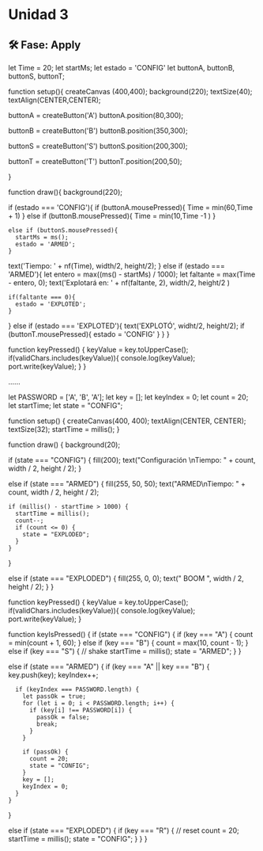 # Unidad 3


## 🛠 Fase: Apply
let Time = 20;
let startMs;
let estado = 'CONFIG'
let buttonA, buttonB, buttonS, buttonT;
    
function setup(){
  createCanvas (400,400);
  background(220);
  textSize(40);
  textAlign(CENTER,CENTER);
  
  buttonA = createButton('A')
  buttonA.position(80,300);
  
  buttonB = createButton('B')
  buttonB.position(350,300);
  
  buttonS = createButton('S')
  buttonS.position(200,300);
  
  buttonT = createButton('T')
  buttonT.position(200,50);
   
}


function draw(){
  background(220);
  
  if (estado === 'CONFIG'){
    if (buttonA.mousePressed){
        Time = min(60,Time + 1)
        }
    else if (buttonB.mousePressed){
        Time = min(10,Time -1 )
    }
    
    else if (buttonS.mousePressed){
      startMs = ms();
      estado = 'ARMED';
    }
    
   text('Tiempo: ' + nf(Time), width/2, height/2);
  }
  else if (estado === 'ARMED'){
    let entero = max((ms() - startMs) / 1000);
    let faltante = max(Time - entero, 0);
    text('Explotará en: ' + nf(faltante, 2), width/2, height/2 )
    
    if(faltante === 0){
      estado = 'EXPLOTED';
    }
  }
  else if (estado === 'EXPLOTED'){
    text('EXPLOTÓ', widht/2, height/2);
    if (buttonT.mousePressed){
      estado = 'CONFIG'
    }
  }
}

function keyPressed() {
  keyValue = key.toUpperCase();
  if(validChars.includes(keyValue)){
    console.log(keyValue);
    port.write(keyValue);
  }
}

......


let PASSWORD = ['A', 'B', 'A'];
let key = [];
let keyIndex = 0;
let count = 20;
let startTime;
let state = "CONFIG";

function setup() {
  createCanvas(400, 400);
  textAlign(CENTER, CENTER);
  textSize(32);
  startTime = millis();
}

function draw() {
  background(20);

  if (state === "CONFIG") {
    fill(200);
    text("Configuración \nTiempo: " + count, width / 2, height / 2);
  } 
  
  else if (state === "ARMED") {
    fill(255, 50, 50);
    text("ARMED\nTiempo: " + count, width / 2, height / 2);

    if (millis() - startTime > 1000) {
      startTime = millis();
      count--;
      if (count <= 0) {
        state = "EXPLODED";
      }
    }
  } 
  
  else if (state === "EXPLODED") {
    fill(255, 0, 0);
    text(" BOOM ", width / 2, height / 2);
  }
}

function keyPressed() {
  keyValue = key.toUpperCase();
  if(validChars.includes(keyValue)){
    console.log(keyValue);
    port.write(keyValue);
  }
  
function keyIsPressed() {
  if (state === "CONFIG") {
    if (key === "A") {
      count = min(count + 1, 60);
    } 
    else if (key === "B") {
      count = max(10, count - 1);
    } 
    else if (key === "S") { // shake
      startTime = millis();
      state = "ARMED";
    }
  } 
  
  else if (state === "ARMED") {
    if (key === "A" || key === "B") {
      key.push(key);
      keyIndex++;

      if (keyIndex === PASSWORD.length) {
        let passOk = true;
        for (let i = 0; i < PASSWORD.length; i++) {
          if (key[i] !== PASSWORD[i]) {
            passOk = false;
            break;
          }
        }

        if (passOk) {
          count = 20;
          state = "CONFIG";
        }
        key = [];
        keyIndex = 0;
      }
    }
  } 
  
  else if (state === "EXPLODED") {
    if (key === "R") { // reset
      count = 20;
      startTime = millis();
      state = "CONFIG";
    }
  }
}
